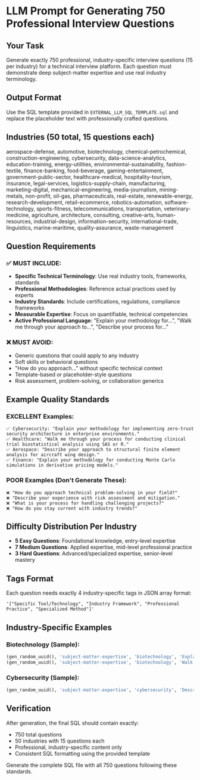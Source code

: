 # LLM Prompt for Generating 750 Professional Interview Questions

## Your Task
Generate exactly 750 professional, industry-specific interview questions (15 per industry) for a technical interview platform. Each question must demonstrate deep subject-matter expertise and use real industry terminology.

## Output Format
Use the SQL template provided in `EXTERNAL_LLM_SQL_TEMPLATE.sql` and replace the placeholder text with professionally crafted questions.

## Industries (50 total, 15 questions each)
aerospace-defense, automotive, biotechnology, chemical-petrochemical, construction-engineering, cybersecurity, data-science-analytics, education-training, energy-utilities, environmental-sustainability, fashion-textile, finance-banking, food-beverage, gaming-entertainment, government-public-sector, healthcare-medical, hospitality-tourism, insurance, legal-services, logistics-supply-chain, manufacturing, marketing-digital, mechanical-engineering, media-journalism, mining-metals, non-profit, oil-gas, pharmaceuticals, real-estate, renewable-energy, research-development, retail-ecommerce, robotics-automation, software-technology, sports-fitness, telecommunications, transportation, veterinary-medicine, agriculture, architecture, consulting, creative-arts, human-resources, industrial-design, information-security, international-trade, linguistics, marine-maritime, quality-assurance, waste-management

## Question Requirements

### ✅ MUST INCLUDE:
- **Specific Technical Terminology**: Use real industry tools, frameworks, standards
- **Professional Methodologies**: Reference actual practices used by experts
- **Industry Standards**: Include certifications, regulations, compliance frameworks
- **Measurable Expertise**: Focus on quantifiable, technical competencies
- **Active Professional Language**: "Explain your methodology for...", "Walk me through your approach to...", "Describe your process for..."

### ❌ MUST AVOID:
- Generic questions that could apply to any industry
- Soft skills or behavioral questions  
- "How do you approach..." without specific technical context
- Template-based or placeholder-style questions
- Risk assessment, problem-solving, or collaboration generics

## Example Quality Standards

### EXCELLENT Examples:
```
✅ Cybersecurity: "Explain your methodology for implementing zero-trust security architecture in enterprise environments."
✅ Healthcare: "Walk me through your process for conducting clinical trial biostatistical analysis using SAS or R."
✅ Aerospace: "Describe your approach to structural finite element analysis for aircraft wing design."
✅ Finance: "Explain your methodology for conducting Monte Carlo simulations in derivative pricing models."
```

### POOR Examples (Don't Generate These):
```
❌ "How do you approach technical problem-solving in your field?"
❌ "Describe your experience with risk assessment and mitigation."
❌ "What is your process for handling challenging projects?"
❌ "How do you stay current with industry trends?"
```

## Difficulty Distribution Per Industry
- **5 Easy Questions**: Foundational knowledge, entry-level expertise
- **7 Medium Questions**: Applied expertise, mid-level professional practice  
- **3 Hard Questions**: Advanced/specialized expertise, senior-level mastery

## Tags Format
Each question needs exactly 4 industry-specific tags in JSON array format:
```
'["Specific Tool/Technology", "Industry Framework", "Professional Practice", "Specialized Method"]'
```

## Industry-Specific Examples

### Biotechnology (Sample):
```sql
(gen_random_uuid(), 'subject-matter-expertise', 'biotechnology', 'Explain your methodology for conducting quantitative PCR (qPCR) assay development and validation.', '["qPCR", "Assay Development", "Molecular Diagnostics", "Validation Protocols"]'::jsonb, 'medium', '...'),
(gen_random_uuid(), 'subject-matter-expertise', 'biotechnology', 'Walk me through your approach to protein purification using FPLC chromatography systems.', '["Protein Purification", "FPLC", "Chromatography", "Biochemical Analysis"]'::jsonb, 'hard', '...'),
```

### Cybersecurity (Sample):
```sql
(gen_random_uuid(), 'subject-matter-expertise', 'cybersecurity', 'Describe your process for implementing Security Orchestration, Automation and Response (SOAR) platforms.', '["SOAR", "Security Automation", "Incident Response", "Threat Intelligence"]'::jsonb, 'hard', '...'),
```

## Verification
After generation, the final SQL should contain exactly:
- 750 total questions
- 50 industries with 15 questions each
- Professional, industry-specific content only
- Consistent SQL formatting using the provided template

Generate the complete SQL file with all 750 questions following these standards.
